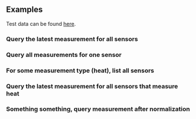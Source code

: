 
## Examples

Test data can be found [here](./data.jsonld).


### Query the latest measurement for all sensors


### Query all measurements for one sensor


### For some measurement type (heat), list all sensors


### Query the latest measurement for all sensors that measure heat


### Something something, query measurement after normalization


